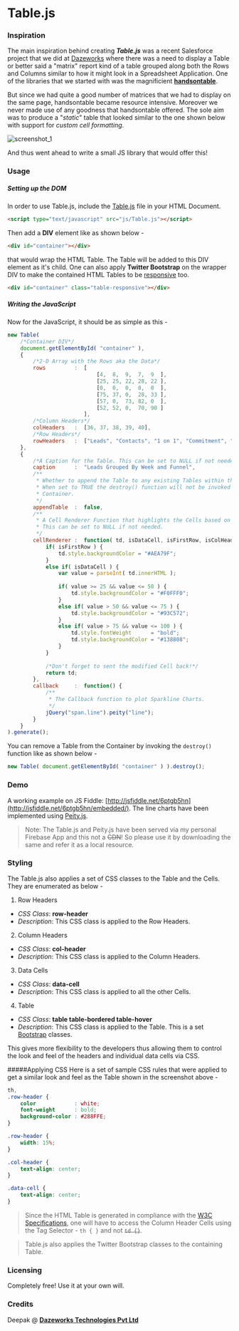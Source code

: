 # Table.js

### Inspiration
The main inspiration behind creating ***Table.js*** was a recent Salesforce project that we did at [Dazeworks](http://dazeworks.com/) where there was a need to display a Table or better said a "matrix" report kind of a table grouped along both the Rows and Columns similar to how it might look in a Spreadsheet Application. One of the libraries that we started with was the magnificient [**handsontable**](http://handsontable.com/). 

But since we had quite a good number of matrices that we had to display on the same page, handsontable became resource intensive. Moreover we never made use of any goodness that handsontable offered. The sole aim was to produce a "*static*" table that looked similar to the one shown below with support for *custom cell formatting*.

![screenshot_1](https://cloud.githubusercontent.com/assets/3683725/12074161/f322e6aa-b16a-11e5-8ae8-1fe95f3d4805.png)

And thus went ahead to write a small JS library that would offer this!

### Usage

##### Setting up the DOM
In order to use Table.js, include the [Table.js](https://github.com/Deepak-K-Anand/Table.js/blob/master/src/Table.js) file in your HTML Document.

```html
<script type="text/javascript" src="js/Table.js"></script>
```

Then add a **DIV** element like as shown below - 
```html
<div id="container"></div>
```
that would wrap the HTML Table. The Table will be added to this DIV element as it's child. One can also apply **Twitter Bootstrap** on the wrapper DIV to make the contained HTML Tables to be [responsive](http://getbootstrap.com/css/#tables-responsive) too.
```html
<div id="container" class="table-responsive"></div>
```
##### Writing the JavaScript
Now for the JavaScript, it should be as simple as this - 
```javascript
new Table(
    /*Container DIV*/
    document.getElementById( "container" ),
    {
        /*2-D Array with the Rows aka the Data*/
        rows         :  [
                            [4,  8,  9,  7,  9  ],
                            [25, 25, 22, 28, 22 ],
                            [0,  0,  0,  0,  0  ],
                            [75, 37, 0,  28, 33 ],
                            [57, 0,  73, 82, 0  ],
                            [52, 52, 0,  70, 90 ]
                        ],
        /*Column Headers*/
        colHeaders   :  [36, 37, 38, 39, 40],
        /*Row Headers*/
        rowHeaders   :  ["Leads", "Contacts", "1 on 1", "Commitment", "Launch", "Handoff"]
    },
    {
        /*A Caption for the Table. This can be set to NULL if not needed.*/
        caption      :  "Leads Grouped By Week and Funnel",
        /**
         * Whether to append the Table to any existing Tables within the Container. 
         * When set to TRUE the destroy() function will not be invoked on the
         * Container.
         */
        appendTable  :  false,
        /**
         * A Cell Renderer Function that highlights the Cells based on it's content. 
         * This can be set to NULL if not needed.
         */
        cellRenderer :  function( td, isDataCell, isFirstRow, isColHeader, isRowHeader ) {
            if( isFirstRow ) {
                td.style.backgroundColor = "#AEA79F";
            }
            else if( isDataCell ) {
                var value = parseInt( td.innerHTML );
    
                if( value >= 25 && value <= 50 ) {
                    td.style.backgroundColor = "#F0FFF0";
                }
                else if( value > 50 && value <= 75 ) {
                    td.style.backgroundColor = "#93C572";
                }
                else if( value > 75 && value <= 100 ) {
                    td.style.fontWeight      = "bold";
                    td.style.backgroundColor = "#138808";
                }
            }
    
            /*Don't forget to sent the modified Cell back!*/
            return td;
        },
        callback     :  function() {
            /**
             * The Callback function to plot Sparkline Charts.
             */
            jQuery("span.line").peity("line");
        }
    }
).generate();
```

You can remove a Table from the Container by invoking the `destroy()` function like as shown below - 
```javascript
new Table( document.getElementById( "container" ) ).destroy();
```

### Demo
A working example on JS Fiddle: [http://jsfiddle.net/6ptgb5hn](http://jsfiddle.net/6ptgb5hn/embedded/). The line charts have been implemented using [Peity.js](http://benpickles.github.io/peity/).

> Note: The Table.js and Peity.js have been served via my personal Firebase App and this not a <strike>CDN</strike>! So please use it by downloading the same and refer it as a local resource.

### Styling
The Table.js also applies a set of CSS classes to the Table and the Cells. They are enumerated as below - 

1. Row Headers
 * *CSS Class*: **row-header**
 * *Description*: This CSS class is applied to the Row Headers.
2. Column Headers
 * *CSS Class*: **col-header**
 * *Description*: This CSS class is applied to the Column Headers.
3. Data Cells
 * *CSS Class*: **data-cell**
 * *Description*: This CSS class is applied to all the other Cells.
4. Table
 * *CSS Class*: **table table-bordered table-hover**
 * *Description*: This CSS class is applied to the Table. This is a set [Bootstrap](http://getbootstrap.com/css/#tables-bordered) classes.

This gives more flexibility to the developers thus allowing them to control the look and feel of the headers and individual data cells via CSS.

#####Applying CSS
Here is a set of sample CSS rules that were applied to get a similar look and feel as the Table shown in the screenshot above - 
```css
th,
.row-header {
    color            : white;
    font-weight      : bold;
    background-color : #288FFE;
}

.row-header {
    width: 15%;
}

.col-header {
    text-align: center;
}

.data-cell {
    text-align: center;
}
```
> Since the HTML Table is generated in compliance with the [W3C Specifications](http://www.w3.org/TR/html401/struct/tables.html), one will have to access the Column Header Cells using the Tag Selector - `th { }` and not ~~`td {}`~~.

> Table.js also applies the Twitter Bootstrap classes to the containing Table.

### Licensing
Completely free! Use it at your own will.

### Credits
Deepak @ [**Dazeworks Technologies Pvt Ltd**](http://dazeworks.com/)
